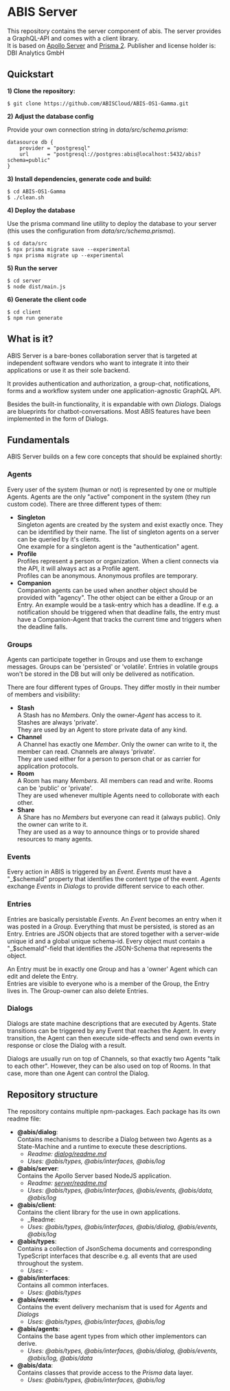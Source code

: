 # ABIS Server
This repository contains the server component of abis. The server provides a GraphQL-API and comes with a client library.  
It is based on [Apollo Server](https://www.apollographql.com/docs/apollo-server/) and [Prisma 2](https://www.prisma.io/). Publisher and license holder is: DBI Analytics GmbH

## Quickstart
**1) Clone the repository:**  
```
$ git clone https://github.com/ABISCloud/ABIS-OS1-Gamma.git
```
**2) Adjust the database config**  
  
Provide your own connection string in _data/src/schema.prisma_:
```  
datasource db {
    provider = "postgresql"
    url      = "postgresql://postgres:abis@localhost:5432/abis?schema=public"
}
```
**3) Install dependencies, generate code and build:**
```  
$ cd ABIS-OS1-Gamma
$ ./clean.sh
```
**4) Deploy the database** 
  
Use the prisma command line utility to deploy the database to your server (this uses the configuration from _data/src/schema.prisma_).
```  
$ cd data/src
$ npx prisma migrate save --experimental
$ npx prisma migrate up --experimental
```
**5) Run the server**
```  
$ cd server
$ node dist/main.js
```
**6) Generate the client code**
```  
$ cd client
$ npm run generate
```

## What is it?
ABIS Server is a bare-bones collaboration server that is targeted at 
independent software vendors who want to integrate it into their applications or 
use it as their sole backend. 
  
It provides authentication and authorization, a group-chat, notifications, 
forms and a workflow system under one application-agnostic GraphQL API.

Besides the built-in functionality, it is expandable with own _Dialogs_. 
Dialogs are blueprints for chatbot-conversations. 
Most ABIS features have been implemented in the form of Dialogs.     

## Fundamentals
ABIS Server builds on a few core concepts that should be explained shortly: 

### Agents  
Every user of the system (human or not) is represented by one or multiple Agents. 
Agents are the only "active" component in the system (they run custom  code). 
There are three different types of them:  
* **Singleton**  
Singleton agents are created by the system and exist exactly once. 
They can be identified by their name. 
The list of singleton agents on a server can be queried by it's clients.  
One example for a singleton agent is the "authentication" agent.  
* **Profile**  
Profiles represent a person or organization. 
When a client connects via the API, it will always act as a Profile agent.  
Profiles can be anonymous. Anonymous profiles are temporary.
* **Companion**  
Companion agents can be used when another object should be provided with "agency". 
The other object can be either a Group or an Entry. 
An example would be a task-entry which has a deadline. 
If e.g. a notification should be triggered when that deadline falls, 
the entry must have a Companion-Agent that tracks the current time and triggers when the deadline falls.  
  
### Groups  
Agents can participate together in Groups and use them to exchange messages. 
Groups can be 'persisted' or 'volatile'. 
Entries in volatile groups won't be stored in the DB but will only be delivered as notification.   
 
There are four different types of Groups. They differ mostly in their number of members and visibility:
* **Stash**  
A Stash has no _Members_. Only the owner-_Agent_ has access to it. Stashes are always 'private'.   
They are used by an Agent to store private data of any kind.  
* **Channel**  
A Channel has exactly one _Member_. 
Only the owner can write to it, the member can read. 
Channels are always 'private'.  
They are used either for a person to person chat or as carrier for application protocols.
* **Room**  
A Room has many _Members_. All members can read and write. Rooms can be 'public' or 'private'.  
They are used whenever multiple Agents need to colloborate with each other.
* **Share**  
A Share has no _Members_ but everyone can read it (always public). Only the owner can write to it.  
They are used as a way to announce things or to provide shared resources to many agents.

### Events
Every action in ABIS is triggered by an _Event_. _Events_ must have a "_$schemaId" property that identifies the content
type of the event. _Agents_ exchange _Events_ in _Dialogs_ to provide different service to each other.

### Entries
Entries are basically persistable _Events_. An _Event_ becomes an entry when it was posted in a _Group_.
Everything that must be persisted, is stored as an Entry. Entries are JSON objects that are 
stored together with a server-wide unique id and a global unique schema-id. 
Every object must contain a "_$schemaId"-field that identifies the JSON-Schema that represents the object.  

An Entry must be in exactly one Group and has a 'owner' Agent which can edit and delete the Entry.  
Entries are visible to everyone who is a member of the Group, the Entry lives in. 
The Group-owner can also delete Entries.

### Dialogs
Dialogs are state machine descriptions that are executed by Agents. 
State transitions can be triggered by any Event that reaches the Agent.
In every transition, the Agent can then execute side-effects and send own events in response or close the Dialog with a result.  

Dialogs are usually run on top of Channels, so that exactly two Agents "talk to each other".
However, they can be also used on top of Rooms. In that case, more than one Agent can control the Dialog.

## Repository structure
The repository contains multiple npm-packages. Each package has its own readme file:
* __@abis/dialog__:  
Contains mechanisms to describe a Dialog between two Agents as a State-Machine and a runtime 
to execute these descriptions.  
  * _Readme: [dialog/readme.md](dialog)_
  * _Uses: @abis/types, @abis/interfaces, @abis/log_
* __@abis/server__:  
Contains the Apollo Server based NodeJS application.  
  * _Readme: [server/readme.md](server)_
  * _Uses: @abis/types, @abis/interfaces, @abis/events, @abis/data, @abis/log_
* __@abis/client__:  
Contains the client library for the use in own applications.  
  * _Readme:
  * _Uses: @abis/types, @abis/interfaces, @abis/dialog, @abis/events, @abis/log_
* __@abis/types__:  
Contains a collection of JsonSchema documents and corresponding TypeScript interfaces that 
describe e.g. all events that are used throughout the system.
  * _Uses: -_ 
* __@abis/interfaces__:  
Contains all common interfaces.
  * _Uses: @abis/types_
* __@abis/events__:  
Contains the event delivery mechanism that is used for _Agents_ and _Dialogs_
  * _Uses: @abis/types, @abis/interfaces, @abis/log_
* __@abis/agents__:  
Contains the base agent types from which other implementors can derive.
  * _Uses: @abis/types, @abis/interfaces, @abis/dialog, @abis/events, @abis/log, @abis/data_
* __@abis/data__:  
Contains classes that provide access to the _Prisma_ data layer.
  * _Uses: @abis/types, @abis/interfaces, @abis/log_
  
